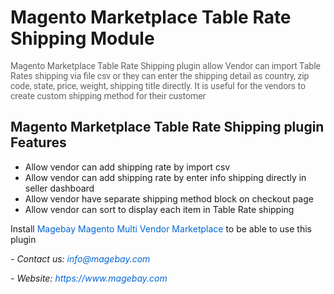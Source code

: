 <h1>Magento Marketplace Table Rate Shipping Module</h1>

<p><span style="color:rgb(99, 99, 99); font-family:roboto,helvetica neue,helvetica,arial,sans-serif; font-size:14px">Magento Marketplace Table Rate Shipping plugin allow Vendor can import Table Rates shipping via file csv or they can enter the shipping detail as country, zip code, state, price, weight, shipping title directly. It is useful for the vendors to create custom shipping method for their customer</span></p>

<h2>Magento Marketplace Table Rate Shipping plugin Features</h2>

<ul>
	<li style="text-align:left">Allow vendor can add shipping rate by import csv</li>
	<li style="text-align:left">Allow vendor can add shipping rate by enter info shipping directly in seller dashboard</li>
	<li style="text-align:left">Allow vendor have separate shipping method block on checkout page</li>
	<li style="text-align:left">Allow vendor can sort to display each item in Table Rate shipping</li>
</ul>

<p>Install&nbsp;<a href="https://www.magebay.com/magento-multi-vendor-marketplace-extension" style="box-sizing: border-box; background-color: transparent; color: rgb(3, 102, 214); text-decoration-line: none;">Magebay Magento Multi Vendor Marketplace</a>&nbsp;to be able to use this plugin</p>

<p><em>- Contact&nbsp;</em><em>us:</em><em>&nbsp;<a href="mailto:info@magebay.com" style="box-sizing: border-box; background-color: transparent; color: rgb(3, 102, 214); text-decoration-line: none;">info@magebay.com</a></em></p>

<p><em>- Website:&nbsp;<a href="https://www.magebay.com/" style="box-sizing: border-box; background-color: transparent; color: rgb(3, 102, 214); text-decoration-line: none;">https://www.magebay.com</a></em></p>
